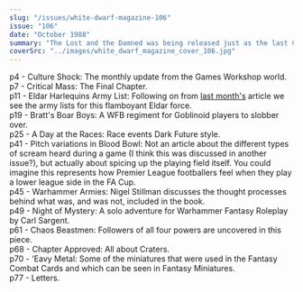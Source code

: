 ```yaml
---
slug: "/issues/white-dwarf-magazine-106"
issue: "106"
date: "October 1988"
summary: "The Lost and the Damned was being released just as the last Critical Mass was being penned. I'm guessing the cover's representing one of these events, I'm just not sure which."
coverSrc: "../images/white_dwarf_magazine_cover_106.jpg"
---
```


p4 - Culture Shock: The monthly update from the Games Workshop world.  
p7 - Critical Mass: The Final Chapter.  
p11 - Eldar Harlequins Army List: Following on from <a href="white-dwarf-105.php">last month's</a> article we see the army lists for this flamboyant Eldar force.  
p19 - Bratt's Boar Boys: A WFB regiment for Goblinoid players to slobber over.  
p25 - A Day at the Races: Race events Dark Future style.  
p41 - Pitch variations in Blood Bowl: Not an article about the different types of scream heard during a game (I think this was discussed in another issue?), but actually about spicing up the playing field itself. You could imagine this represents how Premier League footballers feel when they play a lower league side in the FA Cup.  
p45 - Warhammer Armies: Nigel Stillman discusses the thought processes behind what was, and was not, included in the book.  
p49 - Night of Mystery: A solo adventure for Warhammer Fantasy Roleplay by Carl Sargent.  
p61 - Chaos Beastmen: Followers of all four powers are uncovered in this piece.  
p68 - Chapter Approved: All about Craters.  
p70 - 'Eavy Metal: Some of the miniatures that were used in the Fantasy Combat Cards and which can be seen in Fantasy Miniatures.  
p77 - Letters.
